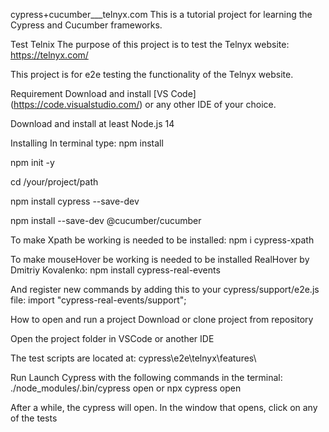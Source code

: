 cypress+cucumber___telnyx.com
This is a tutorial project for learning the Cypress and Cucumber frameworks.

Test Telnix
The purpose of this project is to test the Telnyx website: https://telnyx.com/

This project is for e2e testing the functionality of the Telnyx website.

Requirement
Download and install [VS Code] (https://code.visualstudio.com/) or any other IDE of your choice.

Download and install at least Node.js 14

Installing
In terminal type:
npm install

npm init -y

cd /your/project/path

npm install cypress --save-dev

npm install --save-dev @cucumber/cucumber

To make Xpath be working is needed to be installed:
npm i cypress-xpath

To make mouseHover be working is needed to be installed RealHover by Dmitriy Kovalenko:
npm install cypress-real-events

And register new commands by adding this to your cypress/support/e2e.js file:
import "cypress-real-events/support";

How to open and run a project
Download or clone project from repository

Open the project folder in VSCode or another IDE

The test scripts are located at: cypress\e2e\telnyx\features\


Run
Launch Cypress with the following commands in the terminal:
./node_modules/.bin/cypress open or npx cypress open

After a while, the cypress will open.
In the window that opens, click on any of the tests
